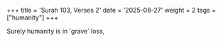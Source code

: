 +++
title = 'Surah 103, Verses 2'
date = '2025-08-27'
weight = 2
tags = ["humanity"]
+++

Surely humanity is in ˹grave˺ loss,